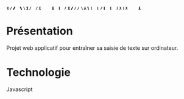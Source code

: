 <pre style="line-height:1px">
   _               _____                  
  /_\  _______ _ _/__   \_   _ _ __   ___ 
 //_\\|_  / _ \ '__|/ /\/ | | | '_ \ / _ \
/  _  \/ /  __/ |  / /  | |_| | |_) |  __/
\_/ \_/___\___|_|  \/    \__, | .__/ \___|
                         |___/|_|         


</pre>

# Présentation
Projet web applicatif pour entraîner sa saisie de texte sur ordinateur.

# Technologie
Javascript
